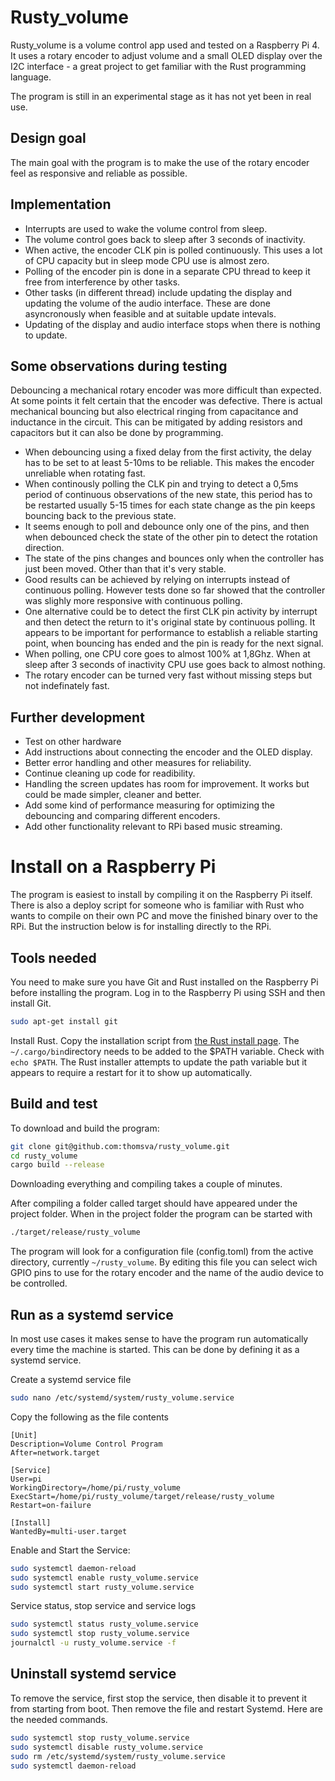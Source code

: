 # Rusty_volume

Rusty_volume is a volume control app used and tested on a Raspberry Pi 4. It uses a rotary encoder to adjust volume and a small OLED display over the I2C interface - a great project to get familiar with the Rust programming language.

The program is still in an experimental stage as it has not yet been in real use.

## Design goal

The main goal with the program is to make the use of the rotary encoder feel as responsive and reliable as possible.

## Implementation

- Interrupts are used to wake the volume control from sleep.
- The volume control goes back to sleep after 3 seconds of inactivity.
- When active, the encoder CLK pin is polled continuously. This uses a lot of CPU capacity but in sleep mode CPU use is almost zero.
- Polling of the encoder pin is done in a separate CPU thread to keep it free from interference by other tasks.
- Other tasks (in different thread) include updating the display and updating the volume of the audio interface. These are done asyncronously when feasible and at suitable update intevals.
- Updating of the display and audio interface stops when there is nothing to update.

## Some observations during testing

Debouncing a mechanical rotary encoder was more difficult than expected. At some points it felt certain that the encoder was defective. There is actual mechanical bouncing but also electrical ringing from capacitance and inductance in the circuit. This can be mitigated by adding resistors and capacitors but it can also be done by programming.

- When debouncing using a fixed delay from the first activity, the delay has to be set to at least 5-10ms to be reliable. This makes the encoder unreliable when rotating fast.
- When continously polling the CLK pin and trying to detect a 0,5ms period of continuous observations of the new state, this period has to be restarted usually 5-15 times for each state change as the pin keeps bouncing back to the previous state.
- It seems enough to poll and debounce only one of the pins, and then when debounced check the state of the other pin to detect the rotation direction.
- The state of the pins changes and bounces only when the controller has just been moved. Other than that it's very stable.
- Good results can be achieved by relying on interrupts instead of continuous polling. However tests done so far showed that the controller was slighly more responsive with continuous polling.
- One alternative could be to detect the first CLK pin activity by interrupt and then detect the return to it's original state by continuous polling. It appears to be important for performance to establish a reliable starting point, when bouncing has ended and the pin is ready for the next signal.
- When polling, one CPU core goes to almost 100% at 1,8Ghz. When at sleep after 3 seconds of inactivity CPU use goes back to almost nothing.
- The rotary encoder can be turned very fast without missing steps but not indefinately fast.

## Further development

- Test on other hardware
- Add instructions about connecting the encoder and the OLED display.
- Better error handling and other measures for reliability.
- Continue cleaning up code for readibility.
- Handling the screen updates has room for improvement. It works but could be made simpler, cleaner and better.
- Add some kind of performance measuring for optimizing the debouncing and comparing different encoders.
- Add other functionality relevant to RPi based music streaming.

# Install on a Raspberry Pi

The program is easiest to install by compiling it on the Raspberry Pi itself. There is also a deploy script for someone who is familiar with Rust who wants to compile on their own PC and move the finished binary over to the RPi. But the instruction below is for installing directly to the RPi.

## Tools needed

You need to make sure you have Git and Rust installed on the Raspberry Pi before installing the program. Log in to the Raspberry Pi using SSH and then install Git.

```bash
sudo apt-get install git
```

Install Rust. Copy the installation script from [the Rust install page](https://www.rust-lang.org/tools/install). The `~/.cargo/bin`directory needs to be added to the $PATH variable. Check with `echo $PATH`. The Rust installer attempts to update the path variable but it appears to require a restart for it to show up automatically.

## Build and test

To download and build the program:

```bash
git clone git@github.com:thomsva/rusty_volume.git
cd rusty_volume
cargo build --release
```

Downloading everything and compiling takes a couple of minutes.

After compiling a folder called target should have appeared under the project folder. When in the project folder the program can be started with

```bash
./target/release/rusty_volume
```

The program will look for a configuration file (config.toml) from the active directory, currently `~/rusty_volume`. By editing this file you can select wich GPIO pins to use for the rotary encoder and the name of the audio device to be controlled.

## Run as a systemd service

In most use cases it makes sense to have the program run automatically every time the machine is started. This can be done by defining it as a systemd service.

Create a systemd service file

```bash
sudo nano /etc/systemd/system/rusty_volume.service
```

Copy the following as the file contents

```
[Unit]
Description=Volume Control Program
After=network.target

[Service]
User=pi
WorkingDirectory=/home/pi/rusty_volume
ExecStart=/home/pi/rusty_volume/target/release/rusty_volume
Restart=on-failure

[Install]
WantedBy=multi-user.target
```

Enable and Start the Service:

```bash
sudo systemctl daemon-reload
sudo systemctl enable rusty_volume.service
sudo systemctl start rusty_volume.service
```

Service status, stop service and service logs

```bash
sudo systemctl status rusty_volume.service
sudo systemctl stop rusty_volume.service
journalctl -u rusty_volume.service -f
```

## Uninstall systemd service

To remove the service, first stop the service, then disable it to prevent it from starting from boot. Then remove the file and restart Systemd. Here are the needed commands.

```bash
sudo systemctl stop rusty_volume.service
sudo systemctl disable rusty_volume.service
sudo rm /etc/systemd/system/rusty_volume.service
sudo systemctl daemon-reload
```
